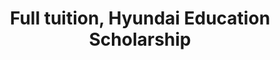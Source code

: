 ---
layout: post
year: 2010-2011
inline: true
title: Full tuition, Hyundai Education Scholarship
where: Hyundai Merchant Marine
---